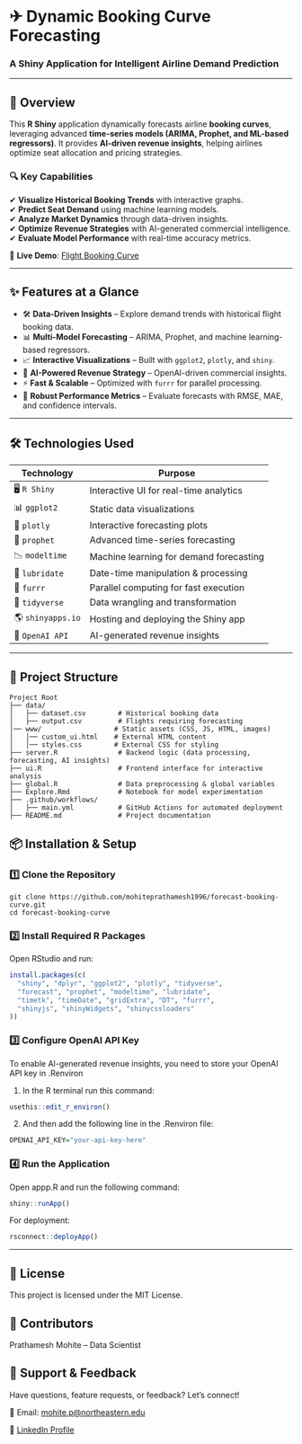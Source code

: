 # ✈ **Dynamic Booking Curve Forecasting**  
### **A Shiny Application for Intelligent Airline Demand Prediction**  

---

## **🚀 Overview**  
This **R Shiny** application dynamically forecasts airline **booking curves**, leveraging advanced **time-series models (ARIMA, Prophet, and ML-based regressors)**. It provides **AI-driven revenue insights**, helping airlines optimize seat allocation and pricing strategies.  

### **🔍 Key Capabilities**  
✔ **Visualize Historical Booking Trends** with interactive graphs.  
✔ **Predict Seat Demand** using machine learning models.  
✔ **Analyze Market Dynamics** through data-driven insights.  
✔ **Optimize Revenue Strategies** with AI-generated commercial intelligence.  
✔ **Evaluate Model Performance** with real-time accuracy metrics.  

🔗 **Live Demo**: [Flight Booking Curve](https://prathameshmohite.shinyapps.io/flight-booking-curve/)  

---

## **✨ Features at a Glance**  

- 🛠 **Data-Driven Insights** – Explore demand trends with historical flight booking data.  
- 📊 **Multi-Model Forecasting** – ARIMA, Prophet, and machine learning-based regressors.  
- 📈 **Interactive Visualizations** – Built with `ggplot2`, `plotly`, and `shiny`.  
- 🤖 **AI-Powered Revenue Strategy** – OpenAI-driven commercial insights.  
- ⚡ **Fast & Scalable** – Optimized with `furrr` for parallel processing.  
- 🎯 **Robust Performance Metrics** – Evaluate forecasts with RMSE, MAE, and confidence intervals.  

---

## **🛠 Technologies Used**  

| **Technology**    | **Purpose**  |  
|------------------|-------------|  
| 🖥 `R Shiny`    | Interactive UI for real-time analytics  |  
| 📊 `ggplot2`    | Static data visualizations  |  
| 🎥 `plotly`     | Interactive forecasting plots  |  
| 🔮 `prophet`    | Advanced time-series forecasting  |  
| 📉 `modeltime`  | Machine learning for demand forecasting  |  
| 📅 `lubridate`  | Date-time manipulation & processing  |  
| 🚀 `furrr`      | Parallel computing for fast execution  |  
| 💾 `tidyverse`  | Data wrangling and transformation  |  
| 🌎 `shinyapps.io` | Hosting and deploying the Shiny app  |  
| 🤖 `OpenAI API` | AI-generated revenue insights  |  

---

## **📁 Project Structure**  

```plaintext
Project Root
├── data/
│   ├── dataset.csv        # Historical booking data
│   ├── output.csv         # Flights requiring forecasting
│── www/                  # Static assets (CSS, JS, HTML, images)
│   │── custom_ui.html    # External HTML content
│   │── styles.css        # External CSS for styling
├── server.R               # Backend logic (data processing, forecasting, AI insights)
├── ui.R                   # Frontend interface for interactive analysis
├── global.R               # Data preprocessing & global variables
├── Explore.Rmd            # Notebook for model experimentation
├── .github/workflows/
│   ├── main.yml           # GitHub Actions for automated deployment
├── README.md              # Project documentation
```


## 📦 Installation & Setup
### 1️⃣ Clone the Repository
```
git clone https://github.com/mohiteprathamesh1996/forecast-booking-curve.git
cd forecast-booking-curve
```

### 2️⃣ Install Required R Packages
Open RStudio and run:
```r
install.packages(c(
  "shiny", "dplyr", "ggplot2", "plotly", "tidyverse",
  "forecast", "prophet", "modeltime", "lubridate",
  "timetk", "timeDate", "gridExtra", "DT", "furrr",
  "shinyjs", "shinyWidgets", "shinycssloaders"
))
```

### 3️⃣ Configure OpenAI API Key
To enable AI-generated revenue insights, you need to store your OpenAI API key in .Renviron
1. In the R terminal run this command:
```r
usethis::edit_r_environ()
```

2. And then add the following line in the .Renviron file:
```r
OPENAI_API_KEY="your-api-key-here"
```


### 4️⃣ Run the Application
Open appp.R and run the following command:
```r
shiny::runApp()
```

For deployment:
```r
rsconnect::deployApp()
```

---
## 📜 License
This project is licensed under the MIT License.

## 👥 Contributors
Prathamesh Mohite – Data Scientist

## 📩 Support & Feedback
Have questions, feature requests, or feedback? Let’s connect!

📧 Email: mohite.p@northeastern.edu

🔗 [LinkedIn Profile](https://www.linkedin.com/in/prathameshmohite96/)
